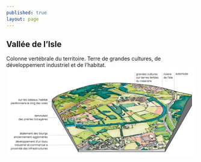 ```yaml
---
published: true
layout: page
---
```

## Vallée de l’Isle

Colonne vertébrale du territoire. Terre de grandes cultures, de développement industriel et de l’habitat. 
![](data/images/1/architecture/1_architecture_bloc3.jpg)
